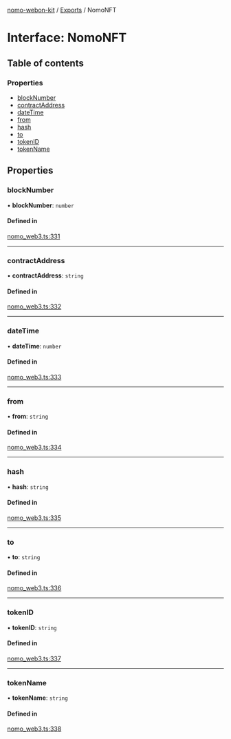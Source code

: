 [nomo-webon-kit](../README.md) / [Exports](../modules.md) / NomoNFT

# Interface: NomoNFT

## Table of contents

### Properties

- [blockNumber](NomoNFT.md#blocknumber)
- [contractAddress](NomoNFT.md#contractaddress)
- [dateTime](NomoNFT.md#datetime)
- [from](NomoNFT.md#from)
- [hash](NomoNFT.md#hash)
- [to](NomoNFT.md#to)
- [tokenID](NomoNFT.md#tokenid)
- [tokenName](NomoNFT.md#tokenname)

## Properties

### blockNumber

• **blockNumber**: `number`

#### Defined in

[nomo_web3.ts:331](https://github.com/nomo-app/nomo-webon-kit/blob/33e2e3d/nomo-webon-kit/src/nomo_web3.ts#L331)

___

### contractAddress

• **contractAddress**: `string`

#### Defined in

[nomo_web3.ts:332](https://github.com/nomo-app/nomo-webon-kit/blob/33e2e3d/nomo-webon-kit/src/nomo_web3.ts#L332)

___

### dateTime

• **dateTime**: `number`

#### Defined in

[nomo_web3.ts:333](https://github.com/nomo-app/nomo-webon-kit/blob/33e2e3d/nomo-webon-kit/src/nomo_web3.ts#L333)

___

### from

• **from**: `string`

#### Defined in

[nomo_web3.ts:334](https://github.com/nomo-app/nomo-webon-kit/blob/33e2e3d/nomo-webon-kit/src/nomo_web3.ts#L334)

___

### hash

• **hash**: `string`

#### Defined in

[nomo_web3.ts:335](https://github.com/nomo-app/nomo-webon-kit/blob/33e2e3d/nomo-webon-kit/src/nomo_web3.ts#L335)

___

### to

• **to**: `string`

#### Defined in

[nomo_web3.ts:336](https://github.com/nomo-app/nomo-webon-kit/blob/33e2e3d/nomo-webon-kit/src/nomo_web3.ts#L336)

___

### tokenID

• **tokenID**: `string`

#### Defined in

[nomo_web3.ts:337](https://github.com/nomo-app/nomo-webon-kit/blob/33e2e3d/nomo-webon-kit/src/nomo_web3.ts#L337)

___

### tokenName

• **tokenName**: `string`

#### Defined in

[nomo_web3.ts:338](https://github.com/nomo-app/nomo-webon-kit/blob/33e2e3d/nomo-webon-kit/src/nomo_web3.ts#L338)
